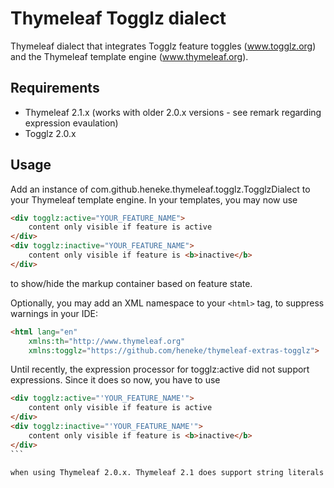 Thymeleaf Togglz dialect
========================

Thymeleaf dialect that integrates Togglz feature toggles (www.togglz.org) and the Thymeleaf template engine (www.thymeleaf.org).

Requirements
------------

 *  Thymeleaf 2.1.x (works with older 2.0.x versions - see remark regarding expression evaulation)
 *  Togglz 2.0.x
 
Usage
-----

Add an instance of com.github.heneke.thymeleaf.togglz.TogglzDialect to your Thymeleaf template engine. In your templates, you may now use

```html
<div togglz:active="YOUR_FEATURE_NAME">
    content only visible if feature is active
</div>
<div togglz:inactive="YOUR_FEATURE_NAME">
    content only visible if feature is <b>inactive</b>
</div>
```

to show/hide the markup container based on feature state.

Optionally, you may add an XML namespace to your `<html>` tag, to suppress warnings in your IDE:

```html
<html lang="en"
	xmlns:th="http://www.thymeleaf.org"
	xmlns:togglz="https://github.com/heneke/thymeleaf-extras-togglz">
```

Until recently, the expression processor for togglz:active did not support expressions. Since it does so now, you have to use 

````html
<div togglz:active="'YOUR_FEATURE_NAME'">
    content only visible if feature is active
</div>
<div togglz:inactive="'YOUR_FEATURE_NAME'">
    content only visible if feature is <b>inactive</b>
</div>
```

when using Thymeleaf 2.0.x. Thymeleaf 2.1 does support string literals without single quotes as explained in the usage section (see http://www.thymeleaf.org/whatsnew21.html#littok).
